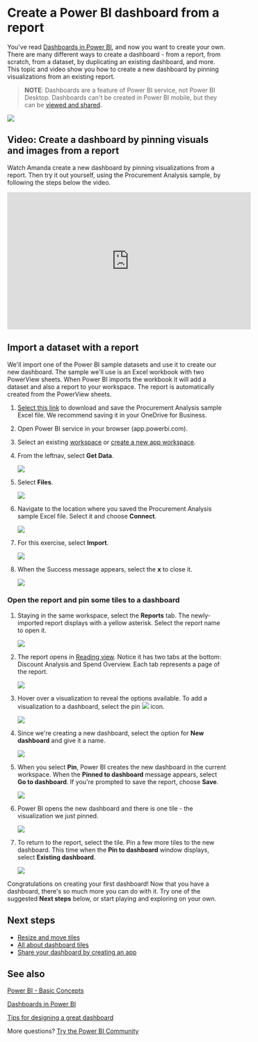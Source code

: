 <properties
   pageTitle="Create a Power BI dashboard from a report"
   description="Create a Power BI dashboard from a report"
   services="powerbi"
   documentationCenter=""
   authors="mihart"
   manager="erikre"
   backup=""
   editor=""
   tags=""
   featuredVideoId=""
   qualityFocus=""
   qualityDate=""/>

<tags
   ms.service="powerbi"
   ms.devlang="NA"
   ms.topic="article"
   ms.tgt_pltfrm="NA"
   ms.workload="powerbi"
   ms.date="04/16/2017"
   ms.author="mihart"/>


# Create a Power BI dashboard from a report

You've read [Dashboards in Power BI](powerbi-service-dashboards.md), and now you want to create your own. There are many different ways to create a dashboard - from a report, from scratch, from a dataset, by duplicating an existing dashboard, and more.  This topic and video show you how to create a new dashboard by pinning visualizations from an existing report.

>**NOTE**: Dashboards are a feature of Power BI service, not Power BI Desktop. Dashboards can't be created in Power BI mobile, but they can be [viewed and shared](powerbi-mobile-create-dashboard.md).

![](media/powerbi-service-create-a-dashboard/power-bi-completed-dashboard-small.png)

## Video: Create a dashboard by pinning visuals and images from a report
Watch Amanda create a new dashboard by pinning visualizations from a report. Then try it out yourself, using the Procurement Analysis sample, by following the steps below the video.

<iframe width="560" height="315" src="https://www.youtube.com/embed/lJKgWnvl6bQ" frameborder="0" allowfullscreen></iframe>

## Import a dataset with a report
We'll import one of the Power BI sample datasets and use it to create our new dashboard. The sample we'll use is an Excel workbook with two PowerView sheets. When Power BI imports the workbook it will add a dataset and also a report to your workspace.  The report is automatically created from the PowerView sheets.

1.  [Select this link](http://go.microsoft.com/fwlink/?LinkId=529784) to download and save the Procurement Analysis sample Excel file. We recommend saving it in your OneDrive for Business.

2. Open Power BI service in your browser (app.powerbi.com).

3. Select an existing [workspace](powerbi-service-workspaces.md) or [create a new app workspace](xxxx).

2. From the leftnav, select **Get Data**.

    ![](media/powerbi-service-create-a-dashboard/power-bi-get-data3.png)

3.  Select **Files**.

    ![](media/powerbi-service-create-a-dashboard/power-bi-select-files.png)

4.  Navigate to the location where you saved the Procurement Analysis sample Excel file. Select it and choose **Connect**.

    ![](media/powerbi-service-create-a-dashboard/power-bi-connectnew.png)

5. For this exercise, select **Import**.

    ![](media/powerbi-service-create-a-dashboard/power-bi-import.png)

6.  When the Success message appears, select the **x** to close it.

    ![](media/powerbi-service-create-a-dashboard/power-bi-view-datasetnew.png)
 

### Open the report and pin some tiles to a dashboard

1. Staying in the same workspace, select the **Reports** tab. The newly-imported report displays with a yellow asterisk. Select the report name to open it.

    ![](media/powerbi-service-create-a-dashboard/power-bi-reports.png)

2. The report opens in [Reading view](powerbi-service-interact-with-a-report-in-reading-view.md). Notice it has two tabs at the bottom: Discount Analysis and Spend Overview. Each tab represents a page of the report.

    ![](media/powerbi-service-create-a-dashboard/power-bi-reading-view.png)

3. Hover over a visualization to reveal the options available. To add a visualization to a dashboard, select the pin ![](media/powerbi-service-create-a-dashboard/power-bi-pin-icon.png) icon.

    ![](media/powerbi-service-create-a-dashboard/power-bi-hover.png)

4.    Since we're creating a new dashboard, select the option for **New dashboard** and give it a name. 

      ![](media/powerbi-service-create-a-dashboard/power-bi-pin-tile.png)

5.  When you select **Pin**, Power BI creates the new dashboard in the current workspace. When the **Pinned to dashboard** message appears, select **Go to dashboard**. If you're prompted to save the report, choose **Save**.

      ![](media/powerbi-service-create-a-dashboard/power-bi-pin-success.png)

6.    Power BI opens the new dashboard and there is one tile - the visualization we just pinned. 

      ![](media/powerbi-service-create-a-dashboard/power-bi-pinned.png)

7.    To return to the report, select the tile. Pin a few more tiles to the new dashboard. This time when the **Pin to dashboard** window displays, select **Existing dashboard**.  

      ![](media/powerbi-service-create-a-dashboard/power-bi-existing-dashboard.png)

Congratulations on creating your first dashboard! Now that you have a dashboard, there's so much more you can do with it.  Try one of the suggested **Next steps** below, or start playing and exploring on your own.   


##    Next steps

-    [Resize and move tiles](powerbi-service-edit-a-tile-in-a-dashboard.md)
- [All about dashboard tiles](powerbi-service-dashboard-tiles.md)
- [Share your dashboard by creating an app](.md)

## See also

[Power BI - Basic Concepts](powerbi-service-basic-concepts.md)

[Dashboards in Power BI](powerbi-service-dashboards.md)

[Tips for designing a great dashboard](powerbi-service-tips-for-designing-a-great-dashboard.md)

More questions? [Try the Power BI Community](http://community.powerbi.com/)

